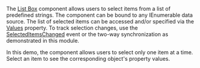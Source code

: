 The [List Box](https://docs.devexpress.com/Blazor/DevExpress.Blazor.DxListBox-2) component allows users to select items from a list of predefined strings. The component can be bound to any IEnumerable data source. The list of selected items can be accessed and/or specified via the [Values](https://docs.devexpress.com/Blazor/DevExpress.Blazor.DxListBox-2.Values) property. To track selection changes, use the [SelectedItemsChanged](https://docs.devexpress.com/Blazor/DevExpress.Blazor.DxListBox-2.SelectedItemsChanged) event or the two-way synchronization as demonstrated in this module.

In this demo, the component allows users to select only one item at a time. Select an item to see the corresponding object's property values.
